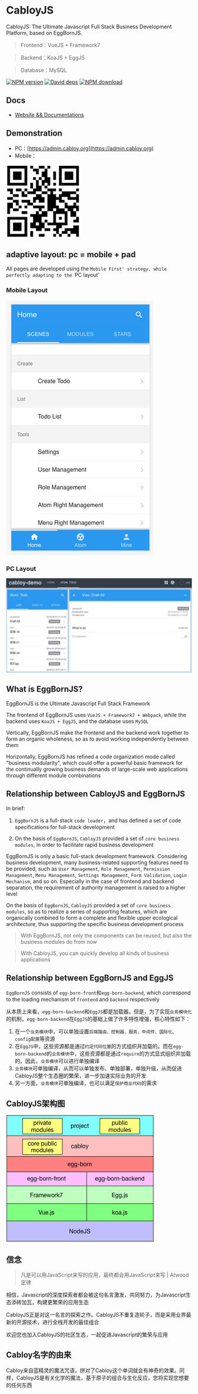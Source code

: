 # CabloyJS

CabloyJS: The Ultimate Javascript Full Stack Business Development Platform, based on EggBornJS.

> Frontend：VueJS + Framework7

> Backend：KoaJS + EggJS

> Database：MySQL

[![NPM version][npm-image]][npm-url]
[![David deps][david-image]][david-url]
[![NPM download][download-image]][download-url]

[npm-image]: https://img.shields.io/npm/v/cabloy.svg?style=flat-square
[npm-url]: https://npmjs.org/package/cabloy
[david-image]: https://img.shields.io/david/zhennann/cabloy.svg?style=flat-square
[david-url]: https://david-dm.org/zhennann/cabloy
[download-image]: https://img.shields.io/npm/dm/cabloy.svg?style=flat-square
[download-url]: https://npmjs.org/package/cabloy

## Docs

- [Website && Documentations](https://cabloy.org)

## Demonstration

- PC：[https://admin.cabloy.org](https://admin.cabloy.org)
- Mobile：

![](./docs/assets/images/cabloy-demo-qrcode.png)

## adaptive layout: pc = mobile + pad

All pages are developed using the `Mobile First' strategy, while perfectly adapting to the `PC layout'

### Mobile Layout

![](./docs/assets/images/layout-mobile.png)

### PC Layout

![](./docs/assets/images/layout-pc.png)

## What is EggBornJS?

EggBornJS is the Ultimate Javascript Full Stack Framework

The frontend of EggBornJS uses `VueJS + Framework7 + Webpack`, while the backend uses `KoaJS + EggJS`, and the database uses `MySQL`

Vertically, EggBornJS make the frontend and the backend work together to form an organic wholeness, so as to avoid working independently between them

Horizontally, EggBornJS has refined a code organization mode called "business modularity", which could offer a powerful basic framework for the continually growing business demands of large-scale web applications through different module combinations

## Relationship between CabloyJS and EggBornJS

In brief:

1. `EggBornJS` is a full-stack `code loader`，and has defined a set of code specifications for full-stack development

2. On the basis of `EggBornJS`, `CabloyJS` provided a set of `core business modules`, in order to facilitate rapid business development

EggBornJS is only a basic full-stack development framework. Considering business development, many business-related supporting features need to be provided, such as `User Management`, `Role Management`, `Permission Management`, `Menu Management`, `Settings Management`, `Form Validation`, `Login Mechanism`, and so on. Especially in the case of frontend and backend separation, the requirement of authority management is raised to a higher level

On the basis of `EggBornJS`, `CabloyJS` provided a set of `core business modules`, so as to realize a series of supporting features, which are organically combined to form a complete and flexible upper ecological architecture, thus supporting the specific business development process

> With EggBornJS, not only the components can be reused, but also the business modules do from now

> With CabloyJS, you can quickly develop all kinds of business applications

## Relationship between EggBornJS and EggJS

`EggBornJS` consists of `egg-born-front`和`egg-born-backend`, which correspond to the loading mechanism of `frontend` and `backend` respectively

从本质上来看，`egg-born-backend`和`EggJS`都是加载器。但是，为了实现`业务模块化`的机制，`egg-born-backend`在`EggJS`的基础上做了许多特性增强，核心特性如下：

1. 在一个`业务模块`中，可以单独设置`后端路由、控制器、服务、中间件、国际化、config配置`等资源
2. 在`EggJS`中，这些资源都是通过`约定代码位置`的方式组织并加载的。而在`egg-born-backend`的`业务模块`中，这些资源都是通过`require`的方式显式组织并加载的。因此，`业务模块`可以进行单独编译
3. `业务模块`可单独编译，从而可以单独发布、单独部署，单独升级，从而促进CabloyJS整个生态圈的繁荣，进一步加速实际业务的开发
4. 另一方面，`业务模块`可单独编译，也可以满足`保护商业代码`的需求

## CabloyJS架构图

![](./docs/assets/images/cabloy.png)

## 信念

> 凡是可以用JavaScript来写的应用，最终都会用JavaScript来写 | Atwood定律

相信，Javascript的深度探索者都会被这句名言激发，共同努力，为Javascript生态添砖加瓦，构建更繁荣的应用生态

CabloyJS正是对这一名言的探索之作。CabloyJS不重复造轮子，而是采用业界最新的开源技术，进行全栈开发的最佳组合

欢迎您也加入CabloyJS的社区生态，一起促进Javascript的繁荣与应用

## Cabloy名字的由来

Cabloy来自蓝精灵的魔法咒语，拼对了Cabloy这个单词就会有神奇的效果。同样，CabloyJS是有关化学的魔法，基于原子的组合与生化反应，您将实现您想要的任何东西
